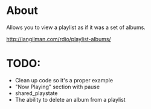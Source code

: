 # About

Allows you to view a playlist as if it was a set of albums.

http://iangilman.com/rdio/playlist-albums/

# TODO:

* Clean up code so it's a proper example
* "Now Playing" section with pause
* shared_playstate
* The ability to delete an album from a playlist
